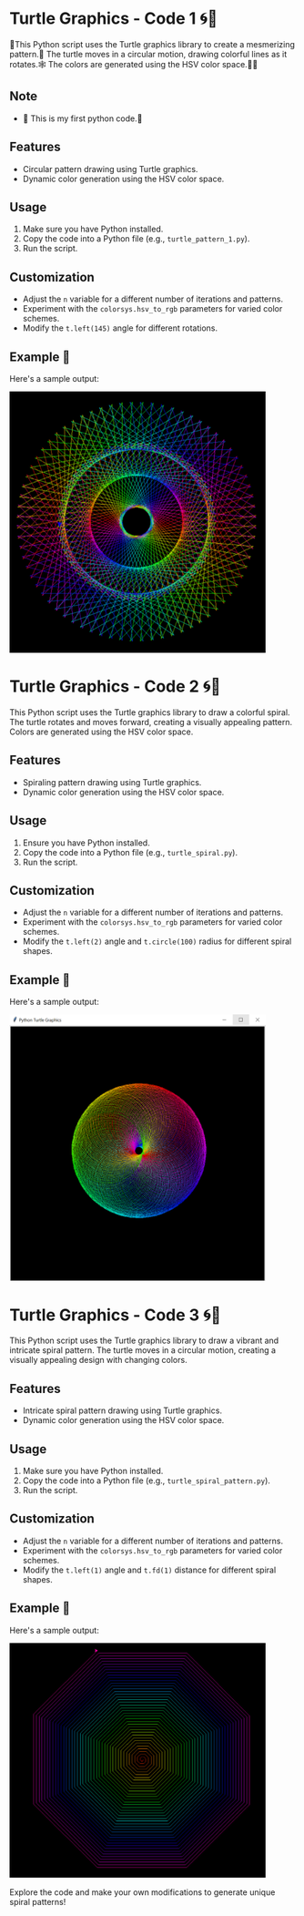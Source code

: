 # Turtle Graphics - Code 1 🌀🌈

🍁This Python script uses the Turtle graphics library to create a mesmerizing pattern.🍄 The turtle moves in a circular motion, drawing colorful lines as it rotates.🕸 The colors are generated using the HSV color space.🌟🎄

## Note
 - 🌵 This is my first python code.🎍

## Features

- Circular pattern drawing using Turtle graphics.
- Dynamic color generation using the HSV color space.

## Usage

1. Make sure you have Python installed.
2. Copy the code into a Python file (e.g., `turtle_pattern_1.py`).
3. Run the script.

## Customization

- Adjust the `n` variable for a different number of iterations and patterns.
- Experiment with the `colorsys.hsv_to_rgb` parameters for varied color schemes.
- Modify the `t.left(145)` angle for different rotations.

## Example 🎨

Here's a sample output:

<img src="./images/animation1.png" alt="drawing" width="450"/>


# Turtle Graphics - Code 2 🌀🌈

This Python script uses the Turtle graphics library to draw a colorful spiral. The turtle rotates and moves forward, creating a visually appealing pattern. Colors are generated using the HSV color space.

## Features

- Spiraling pattern drawing using Turtle graphics.
- Dynamic color generation using the HSV color space.

## Usage

1. Ensure you have Python installed.
2. Copy the code into a Python file (e.g., `turtle_spiral.py`).
3. Run the script.

## Customization

- Adjust the `n` variable for a different number of iterations and patterns.
- Experiment with the `colorsys.hsv_to_rgb` parameters for varied color schemes.
- Modify the `t.left(2)` angle and `t.circle(100)` radius for different spiral shapes.

## Example 🎨

Here's a sample output:

<img src="./images/animation2.png" alt="drawing" width="450"/>

# Turtle Graphics - Code 3 🌀🌈

This Python script uses the Turtle graphics library to draw a vibrant and intricate spiral pattern. The turtle moves in a circular motion, creating a visually appealing design with changing colors.

## Features

- Intricate spiral pattern drawing using Turtle graphics.
- Dynamic color generation using the HSV color space.

## Usage

1. Make sure you have Python installed.
2. Copy the code into a Python file (e.g., `turtle_spiral_pattern.py`).
3. Run the script.

## Customization

- Adjust the `n` variable for a different number of iterations and patterns.
- Experiment with the `colorsys.hsv_to_rgb` parameters for varied color schemes.
- Modify the `t.left(1)` angle and `t.fd(1)` distance for different spiral shapes.

## Example 🎨

Here's a sample output:

<img src="./images/animation3.png" alt="drawing" width="450"/>

Explore the code and make your own modifications to generate unique spiral patterns!


